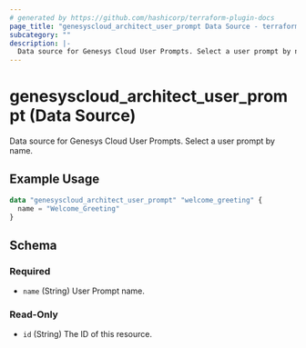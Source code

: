 ```yaml
---
# generated by https://github.com/hashicorp/terraform-plugin-docs
page_title: "genesyscloud_architect_user_prompt Data Source - terraform-provider-genesyscloud"
subcategory: ""
description: |-
  Data source for Genesys Cloud User Prompts. Select a user prompt by name.
---
```


# genesyscloud_architect_user_prompt (Data Source)

Data source for Genesys Cloud User Prompts. Select a user prompt by name.

## Example Usage

```terraform
data "genesyscloud_architect_user_prompt" "welcome_greeting" {
  name = "Welcome_Greeting"
}
```

<!-- schema generated by tfplugindocs -->
## Schema

### Required

- `name` (String) User Prompt name.

### Read-Only

- `id` (String) The ID of this resource.


